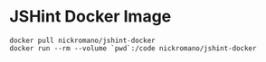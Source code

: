 # JSHint Docker Image

```
docker pull nickromano/jshint-docker
docker run --rm --volume `pwd`:/code nickromano/jshint-docker
```
